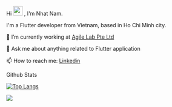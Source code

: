 Hi <img src="https://media.giphy.com/media/hvRJCLFzcasrR4ia7z/giphy.gif" width="25px"> , I'm Nhat Nam.

I'm a Flutter developer from Vietnam, based in Ho Chi Minh city.

🔭 I’m currently working at [Agile Lab Pte Ltd](https://agilelab.sg/)

💬 Ask me about anything related to Flutter application

📫 How to reach me: [Linkedin](https://www.linkedin.com/in/nam-hoang-mobile-developer/)

Github Stats

[![Top Langs](https://github-readme-stats.vercel.app/api/top-langs/?username=nhatnamhoang&layout=compact&theme=dracula)](https://github.com/nhatnamhoang)

![](https://komarev.com/ghpvc/?username=nhatnamhoang&color=blueviolet)
